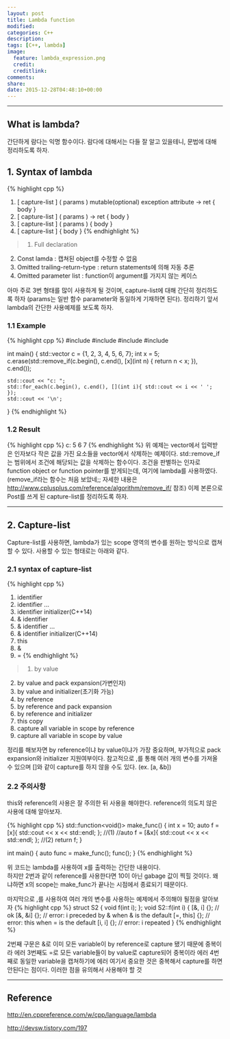 ```yaml
---
layout: post
title: Lambda function
modified:
categories: C++
description: 
tags: [C++, lambda]
image:
  feature: lambda_expression.png
  credit:
  creditlink:
comments:
share:
date: 2015-12-28T04:48:10+00:00
---
```

---

## What is lambda?
간단하게 람다는 익명 함수이다.
람다에 대해서는 다들 잘 알고 있을테니, 문법에 대해 정리하도록 하자.


## 1. Syntax of lambda
{% highlight cpp %}
1. [ capture-list ] ( params ) mutable(optional) exception attribute -> ret { body }
2. [ capture-list ] ( params ) -> ret { body }
3. [ capture-list ] ( params ) { body }
4. [ capture-list ] { body }
{% endhighlight %}
>1. Full declaration
2. Const lamda : 캡쳐된 object를 수정할 수 없음
3. Omitted trailing-return-type : return statements에 의해 자동 추론
4. Omitted parameter list : function이 argument를 가지지 않는 케이스

아마 주로 3번 형태를 많이 사용하게 될 것이며, capture-list에 대해 간단히 정리하도록 하자
(params는 일반 함수 parameter와 동일하게 기재하면 된다). 
정리하기 앞서 lambda의 간단한 사용예제를 보도록 하자.

### 1.1 Example
{% highlight cpp %}
#include <vector>
#include <iostream>
#include <algorithm>
#include <functional>
 
int main()
{
    std::vector<int> c = {1, 2, 3, 4, 5, 6, 7};
    int x = 5;
    c.erase(std::remove_if(c.begin(), c.end(), [x](int n) { return n < x; }), c.end());
 
    std::cout << "c: ";
    std::for_each(c.begin(), c.end(), [](int i){ std::cout << i << ' '; });
    std::cout << '\n';
}
{% endhighlight %}

### 1.2 Result
{% highlight cpp %}
c: 5 6 7 
{% endhighlight %}
위 예제는 vector에서 입력받은 인자보다 작은 값을 가진 요소들을 vector에서 삭제하는 예제이다. 
std::remove_if는 범위에서 조건에 해당되는 값을 삭제하는 함수이다. 
조건을 판별하는 인자로 function object or function pointer를 받게되는데, 여기에 lambda를 사용하였다. 
(remove_if라는 함수는 처음 보았네;; 자세한 내용은 http://www.cplusplus.com/reference/algorithm/remove_if/ 참조) 
이제 본론으로 Post를 쓰게 된 capture-list를 정리하도록 하자.

---

## 2. Capture-list
Capture-list를 사용하면, lambda가 있는 scope 영역의 변수를 원하는 방식으로 캡쳐할 수 있다.
사용할 수 있는 형태로는 아래와 같다.

### 2.1 syntax of capture-list
{% highlight cpp %}
1. identifier
2. identifier ...	
3. identifier initializer(C++14)
4. & identifier	
5. & identifier ...	
6. & identifier initializer(C++14)
7. this	
8. &
9. =
{% endhighlight %}

>1. by value
2. by value and pack expansion(가변인자)
3. by value and initializer(초기화 가능)
4. by reference
5. by reference and pack expansion
6. by reference and initializer
7. this copy
8. capture all variable in scope by reference
9. capture all variable in scope by value 


정리를 해보자면 by  reference이냐 by value이냐가 가장 중요하며,
부가적으로 pack expansion와 initializer 지원여부이다.
참고적으로 ,를 통해 여러 개의 변수를 가져올 수 있으며 []와 같이 capture를 하지 않을 수도 있다.
(ex. [a, &b])

### 2.2 주의사항
this와 reference의 사용은 잘 주의한 뒤 사용을 해야한다. 
reference의 의도치 않은 사용에 대해 알아보자.

{% highlight cpp %}
std::function<void()> make_func()
{
  int x = 10;
  auto f = [x]{ std::cout << x << std::endl; }; //(1)
  //auto f = [&x]{ std::cout << x << std::endl; }; //(2)
  return f;
}

int main()
{
  auto func = make_func();
  func();
}
{% endhighlight %}

위 코드는 lambda를 사용하여 x를 출력하는 간단한 내용이다.  
하지만 2번과 같이  reference를 사용한다면 10이 아닌 gabage 값이 찍힐 것이다.
왜냐하면 x의 scope는 make_func가 끝나는 시점에서 종료되기 때문이다.

마지막으로 ,를 사용하여 여러 개의 변수를 사용하는 예제에서 주의해야 될점을 알아보자
{% highlight cpp %}
struct S2 { void f(int i); };
void S2::f(int i)
{
    [&, i] {}; // ok
    [&, &i] {}; // error: i preceded by & when & is the default
    [=, this] {}; // error: this when = is the default
    [i, i] {}; // error: i repeated
}
{% endhighlight %}

2번째 구문은 &로 이미 모든 variable이 by reference로 capture 됐기 때문에 중복이라 에러
3번째도 =로 모든 variable들이 by value로 capture되어 중복이라 에러
4번째로 동일한 variable을 캡쳐하기에 에러
여기서 중요한 것은 중복해서 capture를 하면 안된다는 점이다. 
이러한 점을 유의해서 사용해야 할 것

---

## Reference

<http://en.cppreference.com/w/cpp/language/lambda>

<http://devsw.tistory.com/197>
